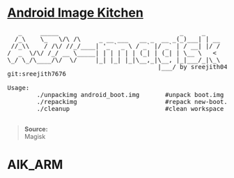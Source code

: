 # <u>Android Image Kitchen</u>

<pre>
   _     _____                                 _     _
  /_\    \_   \/\ /\     _ __ ___   __ _  __ _(_)___| | __
 //_\\    / /\/ //_/____| '_ ` _ \ / _` |/ _` | / __| |/ /
/  _  \/\/ /_/ __ \_____| | | | | | (_| | (_| | \__ \   < 
\_/ \_/\____/\/  \/     |_| |_| |_|\__,_|\__, |_|___/_|\_\
                                         |___/ by sreejith0491
git:sreejith7676 

Usage:
        ./unpackimg android_boot.img       #unpack boot.img
        ./repackimg                        #repack new-boot.img
        ./cleanup                          #clean workspace

</pre>
>**Source:**  
Magisk
# AIK_ARM
